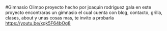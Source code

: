 #Gimnasio Olimpo 
proyecto hecho por joaquin rodriguez gala en este proyecto encontraras un gimnasio el cual cuenta con blog, contacto, grilla, clases, about y unas cosas mas, te invito a probarla https://youtu.be/xqk5F64bOg8
